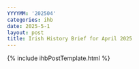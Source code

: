 ```yaml
---
YYYYMM: '202504'
categories: ihb
date: 2025-5-1
layout: post
title: Irish History Brief for April 2025
---
```

{% include ihbPostTemplate.html %}